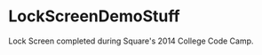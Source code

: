 LockScreenDemoStuff
===================

Lock Screen completed during Square's 2014 College Code Camp.
